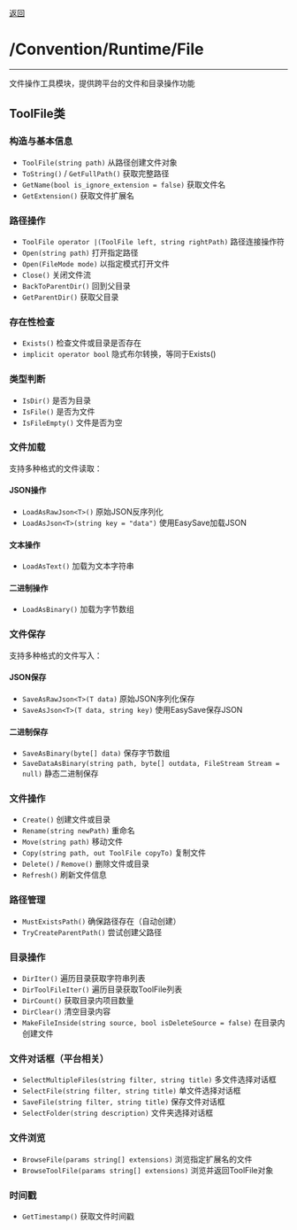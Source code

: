 [返回](./Runtime-README.md)

# /Convention/Runtime/File

---

文件操作工具模块，提供跨平台的文件和目录操作功能

## ToolFile类

### 构造与基本信息
- `ToolFile(string path)` 从路径创建文件对象
- `ToString()` / `GetFullPath()` 获取完整路径
- `GetName(bool is_ignore_extension = false)` 获取文件名
- `GetExtension()` 获取文件扩展名

### 路径操作
- `ToolFile operator |(ToolFile left, string rightPath)` 路径连接操作符
- `Open(string path)` 打开指定路径
- `Open(FileMode mode)` 以指定模式打开文件
- `Close()` 关闭文件流
- `BackToParentDir()` 回到父目录
- `GetParentDir()` 获取父目录

### 存在性检查
- `Exists()` 检查文件或目录是否存在
- `implicit operator bool` 隐式布尔转换，等同于Exists()

### 类型判断
- `IsDir()` 是否为目录
- `IsFile()` 是否为文件
- `IsFileEmpty()` 文件是否为空

### 文件加载
支持多种格式的文件读取：

#### JSON操作
- `LoadAsRawJson<T>()` 原始JSON反序列化
- `LoadAsJson<T>(string key = "data")` 使用EasySave加载JSON

#### 文本操作
- `LoadAsText()` 加载为文本字符串

#### 二进制操作
- `LoadAsBinary()` 加载为字节数组

### 文件保存
支持多种格式的文件写入：

#### JSON保存
- `SaveAsRawJson<T>(T data)` 原始JSON序列化保存
- `SaveAsJson<T>(T data, string key)` 使用EasySave保存JSON

#### 二进制保存
- `SaveAsBinary(byte[] data)` 保存字节数组
- `SaveDataAsBinary(string path, byte[] outdata, FileStream Stream = null)` 静态二进制保存

### 文件操作
- `Create()` 创建文件或目录
- `Rename(string newPath)` 重命名
- `Move(string path)` 移动文件
- `Copy(string path, out ToolFile copyTo)` 复制文件
- `Delete()` / `Remove()` 删除文件或目录
- `Refresh()` 刷新文件信息

### 路径管理
- `MustExistsPath()` 确保路径存在（自动创建）
- `TryCreateParentPath()` 尝试创建父路径

### 目录操作
- `DirIter()` 遍历目录获取字符串列表
- `DirToolFileIter()` 遍历目录获取ToolFile列表
- `DirCount()` 获取目录内项目数量
- `DirClear()` 清空目录内容
- `MakeFileInside(string source, bool isDeleteSource = false)` 在目录内创建文件

### 文件对话框（平台相关）
- `SelectMultipleFiles(string filter, string title)` 多文件选择对话框
- `SelectFile(string filter, string title)` 单文件选择对话框
- `SaveFile(string filter, string title)` 保存文件对话框
- `SelectFolder(string description)` 文件夹选择对话框

### 文件浏览
- `BrowseFile(params string[] extensions)` 浏览指定扩展名的文件
- `BrowseToolFile(params string[] extensions)` 浏览并返回ToolFile对象

### 时间戳
- `GetTimestamp()` 获取文件时间戳

